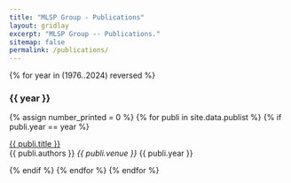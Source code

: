 ```yaml
---
title: "MLSP Group - Publications"
layout: gridlay
excerpt: "MLSP Group -- Publications."
sitemap: false
permalink: /publications/
---
```



{% for year in (1976..2024) reversed %}

### {{ year }}

{% assign number_printed = 0 %}
{% for publi in site.data.publist %}
{% if publi.year == year %}

<div class="row">
<div class="col-sm-12 clearfix">
 <div class="row">
  <a class="pub1" href="{{ publi.url }}">{{ publi.title }}</a><br>
  <a class="pub2">{{ publi.authors }}</a>
  <a class="pub2"><i>{{ publi.venue }}</i> {{ publi.year }}</a>
 </div>
</div>
</div>

{% endif %}
{% endfor %}
{% endfor %}